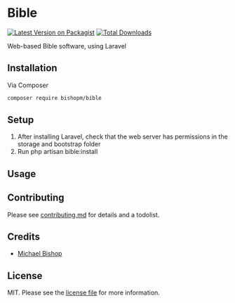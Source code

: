 # Bible

[![Latest Version on Packagist][ico-version]][link-packagist]
[![Total Downloads][ico-downloads]][link-downloads]

Web-based Bible software, using Laravel

## Installation

Via Composer

```bash
composer require bishopm/bible
```

## Setup

1. After installing Laravel, check that the web server has permissions in the storage and bootstrap folder
2. Run php artisan bible:install

## Usage


## Contributing

Please see [contributing.md](contributing.md) for details and a todolist.

## Credits

- [Michael Bishop][link-author]

## License

MIT. Please see the [license file](license.md) for more information.

[ico-version]: https://img.shields.io/packagist/v/bishopm/bible.svg?style=flat-square
[ico-downloads]: https://img.shields.io/packagist/dt/bishopm/bible.svg?style=flat-square
[ico-travis]: https://img.shields.io/travis/bishopm/bible/master.svg?style=flat-square
[ico-styleci]: https://styleci.io/repos/12345678/shield

[link-packagist]: https://packagist.org/packages/bishopm/bible
[link-downloads]: https://packagist.org/packages/bishopm/bible
[link-travis]: https://travis-ci.org/bishopm/bible
[link-styleci]: https://styleci.io/repos/12345678
[link-author]: https://gitbible.com/bishopm
[link-contributors]: ../../contributors
